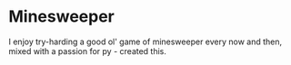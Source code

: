 # Minesweeper
I enjoy try-harding a good ol' game of minesweeper every now and then, mixed with a passion for py - created this.
